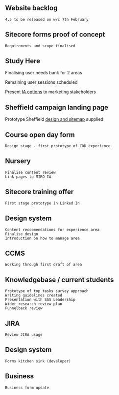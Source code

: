 
## Website backlog

```
4.5 to be released on w/c 7th February
```

## Sitecore forms proof of concept

```
Requirements and scope finalised
```

## Study Here 


Finalising user needs bank for 2 areas

Remaining user sessions scheduled 

Present [IA options](https://docs.google.com/spreadsheets/d/1jw8AtEIr3-GHQOui9OVxNDqX5QTYjLUzFxTsWsHME4A/edit?usp=sharing) to marketing stakeholders


## Sheffield campaign landing page

Prototype Sheffield [design and sitemap](https://miro.com/app/board/uXjVOTpMg1o=/?invite_link_id=755040111097) supplied

## Course open day form
```
Design stage - first prototype of COD experience
```

## Nursery
```
Finalise content review
Link pages to MIRO IA
```

## Sitecore training offer

```
First stage prototype in Linked In
```

## Design system
```
Content reccomendations for experience area
Finalise design 
Introduction on how to manage area
```

## CCMS 
```
Working through first draft of area
```

## Knowledgebase / current students
```
Prototype of top tasks survey approach
Writing guidelines created
Presentation with SAS Leadership 
Wider research review plan
Funnelback review
```

## JIRA 
```
Review JIRA usage
```

## Design system 
```
Forms kitchen sink (developer)
```

## Business 
```
Business form update
```














